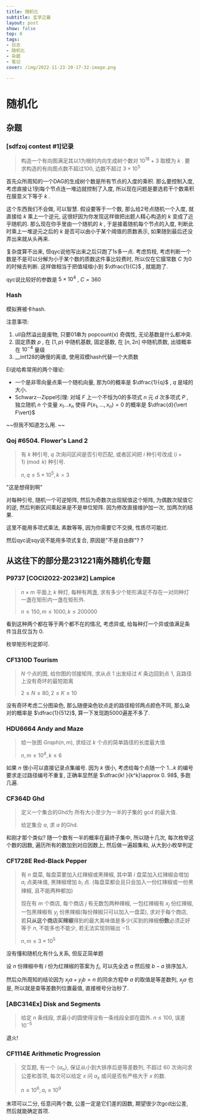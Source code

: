 ```yaml
---
title: 随机化
subtitle: 玄学之最
layout: post
show: false
top: 0
tags: 
- 日志
- 随机化
- 杂题
- 笔记
cover: /img/2022-11-23-20-17-32-image.png

---
```


# 随机化

## 杂题

### [sdfzoj contest #1]记录

> 构造一个有向图满足其以1为根的内向生成树个数对 $10^18+3$ 取模为 $k$ .
> 要求构造的有向图点数不超过100, 边数不超过 $3\times 10^5$

首先众所周知的一个DAG的生成树个数是所有节点的入度的乘积. 那么要控制入度, 考虑直接让1到每个节点连一堆边就控制了入度, 所以现在问题是要选若干个数乘积在膜意义下等于 $k$ .

这个东西我们不会做, 可以智慧. 假设要等于一个数, 那么给2号点随机一个入度, 就直接给 $k$ 乘上一个逆元, 这很好因为你发现这样做把出题人精心构造的 $k$ 变成了近乎随机的. 那么现在你手里由一个随机的 $k$ , 于是接着随机每个节点的入度, 判断此时乘上一堆逆元之后的 $k$ 是否可以由小于某个阈值的质数表示, 如果随到最后还没弄出来就从头再来.

复杂度算不出来, 但qyc说他写出来之后只跑了1s多一点. 考虑剪枝, 考虑判断一个数是不是可以分解为小于某个数的质数这件事比较费时, 所以仅在它膜常数 $C$ 为0的时候去判断. 这样做相当于把值域缩小到 $\dfrac{1}{C}$ , 就能跑了.

qyc说比较好的参数是 $5\times 10^4$ , $C=360$ 


### Hash

模拟赛被卡hash.

注意事项:

1. ull自然溢出是废物, 只要01串为 $\operatorname{popcount(x)}$ 奇偶性, 无论基数是什么都冲突.
2. 固定质数 $p$ , 在 $[1, p)$ 中随机基数, 固定基数, 在 $[n, 2n]$ 中随机质数, 出错概率在 $10^{-4}$ 量级
3. __int128的确慢的离谱, 使用双模hash代替一个大质数


EI说哈希常用的两个理论:

- 一个是非零向量点乘一个随机向量, 那为0的概率是 $\dfrac{1}{q}$ , $q$ 是域的大小.
- Schwarz--Zippel引理: 对域 $F$ 上一个不恒为0的多项式 $n$ 元 $d$ 次多项式 $P$ , 独立随机 $n$ 个变量 $x_1\ldots x_n$ 使得 $P(x_1, \ldots, x_n)=0$ 的概率是 $\dfrac{d}{\vert F\vert}$

~~但我不知道怎么用. ~~

### Qoj #6504. Flower's Land 2

> 有 $k$ 种引号, $q$ 次询问区间是否引号匹配, 或者区间把 $i$ 种引号改成 $(i+1)\pmod k$ 种引号.
> 
> $n, q\le 5\times 10^5, k=3$

"这是想得到啊"

对每种引号, 随机一个可逆矩阵, 然后为奇数次出现赋值这个矩阵, 为偶数次赋值它的逆, 然后判断区间乘起来是不是单位矩阵. 因为修改直接维护加一次, 加两次的结果.

这里不能用多项式乘法, 素数等等, 因为你需要它不交换, 性质尽可能烂.

然后qyc说sqy说不能用多项式复合, 原因是"不是自由群"? ?

## 从这往下的部分是231221南外随机化专题

### P9737 [COCI2022-2023#2] Lampice

> $n\times m$ 平面上 $k$ 种灯, 每种有两盏, 求有多少个矩形满足不存在一对同种灯一盏在矩形内一盏在矩形外.
> 
> $n\le 150, m\le 1000, k\le 200000$

看到这种两个都在等于两个都不在的情况, 考虑异或, 给每种灯一个异或值满足条件当且仅当为 $0$.

枚举矩形判定即可.

### CF1310D Tourism

> $N$ 个点的图, 给你图的邻接矩阵, 求从点 $1$ 出发经过  $K$ 条边回到点 $1$, 且路径上没有奇环的最短距离
>  
> $2 \leq  N \leq 80 , 2 \leq K \leq 10$

没有奇环考虑二分图染色, 那么随便染色钦点走的路径相邻两点颜色不同, 那么染对的概率是 $\dfrac{1}{512}$, 算一下发现跑5000遍差不多了.

### HDU6664 Andy and Maze

> 给一张图 $Graph(n, m)$, 求经过 $k$ 个点的简单路径的长度最大值
> 
> $n, m\le 10^4, k\le 6$

如果 $n$ 很小可以直接记录点集编号. 因为 $k$ 很小, 考虑给每个点随一个 $1\ldots k$ 的编号要求走过路径编号不重复, 正确率显然是 $\dfrac{k! }{k^k}\approx 0. 98$, 多跑几遍.

### CF364D Ghd

> 定义一个集合的Ghd为 所有大小至少为一半的子集的 $\mathrm{gcd}$ 的最大值.
> 
> 给定集合 $a$, 求 $a$ 的Ghd.

和刚才那个类似? 随一个数有一半的概率在最终子集中, 所以随十几次, 每次枚举这个数的因数, 遍历所有的数加到对应因数上, 然后做一遍超集和, 从大到小枚举判定

### CF1728E Red-Black Pepper

> 有 $n$ 盘菜, 每盘菜要加入红辣椒或黑辣椒, 其中第 $i$ 盘菜加入红辣椒会增加 $a_i$ 点美味值, 黑辣椒增加 $b_i$ 点. (每盘菜都会且只会加入一份红辣椒或一份黑辣椒, 且不能两种都加)
> 
> 现在有 $m$ 个商店, 每个商店 $j$ 有无数包两种辣椒, 一包红辣椒有 $x_j$ 份红辣椒, 一包黑辣椒有 $y_j$ 份黑辣椒(每份辣椒只可以加入一盘菜), 求对于每个商店, 若**只从这个商店买辣椒**得到的最大美味值是多少(买到的辣椒**份数**必须正好等于 $n$, 不能多也不能少, 若无法实现则输出 $-1$).
>
> $n, m\le 3\times 10^5$

没有懂和随机化有什么关系, 但反正简单题

设 $n$ 份辣椒中有 $i$ 份为红辣椒的答案为 $f_i$, 可以先全选 $a$ 然后按 $b-a$ 排序加入.

然后众所周知的结论因为 $x_ja+y_jb=n$ 的同余方程中 $a$ 的取值是等差数列, $x_ja$ 也是, 所以就是查等差数列位置最值, 直接根号分治秒了.

### [ABC314Ex] Disk and Segments

> 给定 $n$ 条线段, 求最小的圆使得没有一条线段全部在圆外.
> $n\le 100$, 误差 $10^{-5}$

退火!

### CF1114E Arithmetic Progression

> 交互题, 有一个 $\{a_n\}$, 保证从小到大排序后是等差数列, 不超过 $60$ 次询问求公差和首项, 每次可以给定 $x$ 问 $a_x$ 或问是否有严格大于 $x$ 的数.
> 
> $n\le 10^6, a_i\le 10^9$

末项可以二分, 任意问两个数, 公差一定是它们差的因数, 期望很少次gcd出公差, 然后就能确定首项.